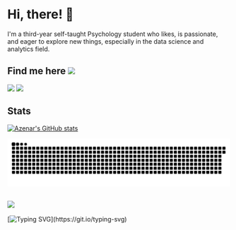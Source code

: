 # Hi, there! 👋

I'm a third-year self-taught Psychology student who likes, is passionate, and eager to explore new things, especially in the data science and analytics field.


## Find me here <img src="https://media.giphy.com/media/LnQjpWaON8nhr21vNW/giphy.gif" width="60">
<a href="https://www.linkedin.com/in/auliaar/"><img src="https://img.shields.io/badge/LinkedIn-0077B5?style=for-the-badge&logo=linkedin&logoColor=white"></a>
<a href="https://www.datacamp.com/profile/azenar"><img src="https://img.shields.io/badge/Datacamp-05192D?style=for-the-badge&logo=datacamp&logoColor=65FF8F"></a>

## Stats
[![Azenar's GitHub stats](https://github-readme-stats.vercel.app/api?username=azenar&theme=material-palenight&show_icons=true)](https://github.com/anuraghazra/github-readme-stats)


![Snake animation](https://github.com/azenar/azenar/blob/output/github-contribution-grid-snake.svg)

##
![](https://komarev.com/ghpvc/?username=azenar&color=1B4332&style=plastic&label=Profile+Views)

[![Typing SVG](https://readme-typing-svg.herokuapp.com?font=Comforter&color=%2336BCF7&size=42&height=75&lines=I+shall+either+find+a+way;or+make+one.)](https://git.io/typing-svg)
